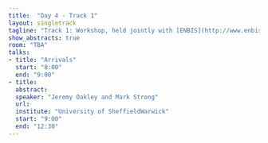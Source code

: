 ```yaml
---
title:  "Day 4 - Track 1"
layout: singletrack
tagline: "Track 1: Workshop, held jointly with [ENBIS](http://www.enbis.org/activities/events/current/424_ENBIS_16_in_Sheffield/?_ts=1&_ts=1)"
show_abstracts: true
room: "TBA"
talks:
- title: "Arrivals"
  start: "8:00"
  end: "9:00"
- title:
  abstract:
  speaker: "Jeremy Oakley and Mark Strong"
  url:
  institute: "University of SheffieldWarwick"
  start: "9:00"
  end: "12:30"
---
```

